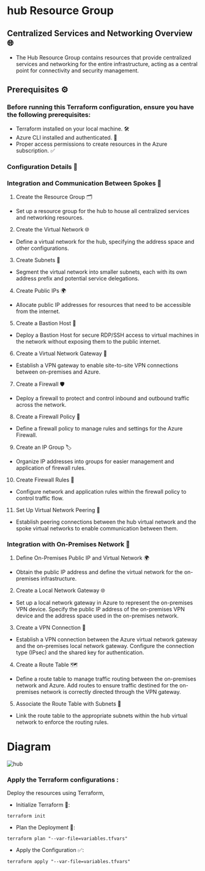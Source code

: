 # hub Resource Group
## Centralized Services and Networking Overview 🌐
- The Hub Resource Group contains resources that provide centralized services and networking for the entire infrastructure, acting as a central point for connectivity and security management.

## Prerequisites ⚙️
### Before running this Terraform configuration, ensure you have the following prerequisites:

- Terraform installed on your local machine. 🛠️
- Azure CLI installed and authenticated. 🔑
- Proper access permissions to create resources in the Azure subscription. ✅
### Configuration Details 📝
### Integration and Communication Between Spokes 🔗
1. Create the Resource Group 🗂️
- Set up a resource group for the hub to house all centralized services and networking resources.

2. Create the Virtual Network 🌐
- Define a virtual network for the hub, specifying the address space and other configurations.

3. Create Subnets 🧩
- Segment the virtual network into smaller subnets, each with its own address prefix and potential service delegations.

4. Create Public IPs 🌍
- Allocate public IP addresses for resources that need to be accessible from the internet.

5. Create a Bastion Host 🔐
- Deploy a Bastion Host for secure RDP/SSH access to virtual machines in the network without exposing them to the public internet.

6. Create a Virtual Network Gateway 🔗
- Establish a VPN gateway to enable site-to-site VPN connections between on-premises and Azure.

7. Create a Firewall 🛡️
- Deploy a firewall to protect and control inbound and outbound traffic across the network.

8. Create a Firewall Policy 📜
- Define a firewall policy to manage rules and settings for the Azure Firewall.

9. Create an IP Group 🏷️
- Organize IP addresses into groups for easier management and application of firewall rules.

10. Create Firewall Rules 🔧
- Configure network and application rules within the firewall policy to control traffic flow.

11. Set Up Virtual Network Peering 🔄
- Establish peering connections between the hub virtual network and the spoke virtual networks to enable communication between them.

### Integration with On-Premises Network 🏢
1. Define On-Premises Public IP and Virtual Network 🌍
- Obtain the public IP address and define the virtual network for the on-premises infrastructure.

2. Create a Local Network Gateway 🌐
- Set up a local network gateway in Azure to represent the on-premises VPN device. Specify the public IP address of the on-premises VPN device and the address space used in the on-premises network.

3. Create a VPN Connection 🔗
- Establish a VPN connection between the Azure virtual network gateway and the on-premises local network gateway. Configure the connection type (IPsec) and the shared key for authentication.

4. Create a Route Table 🗺️
- Define a route table to manage traffic routing between the on-premises network and Azure. Add routes to ensure traffic destined for the on-premises network is correctly directed through the VPN gateway.

5. Associate the Route Table with Subnets 🔗
- Link the route table to the appropriate subnets within the hub virtual network to enforce the routing rules.


# Diagram
![hub](/home/aflalahmad/terraform-hub-and-spoke/Images/hub.png)

### Apply the Terraform configurations :
Deploy the resources using Terraform,
- Initialize Terraform 🔄:
```
terraform init
```
- Plan the Deployment 📝:

```
terraform plan "--var-file=variables.tfvars"
```
- Apply the Configuration ✅:
```
terraform apply "--var-file=variables.tfvars"
```
